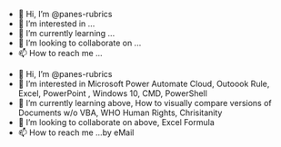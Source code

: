 - 👋 Hi, I’m @panes-rubrics
- 👀 I’m interested in ...
- 🌱 I’m currently learning ...
- 💞️ I’m looking to collaborate on ...
- 📫 How to reach me ...

<!---
panes-rubrics/panes-rubrics is a ✨ special ✨ repository because its `README.md` (this file) appears on your GitHub profile.
You can click the Preview link to take a look at your changes.
--->
- 👋 Hi, I’m @panes-rubrics
- 👀 I’m interested in Microsoft Power Automate Cloud, Outoook Rule, Excel, PowerPoint , Windows 10, CMD, PowerShell
- 🌱 I’m currently learning above, How to visually compare versions of Documents w/o VBA, WHO Human Rights, Chrisitanity
- 💞️ I’m looking to collaborate on above, Excel Formula
- 📫 How to reach me ...by eMail 
